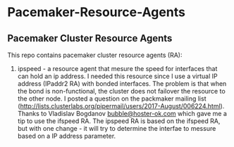 # Pacemaker-Resource-Agents
Pacemaker Cluster Resource Agents
-----------------------------------

This repo contains pacemaker cluster resource agents (RA):

  1) ipspeed - a resource agent that mesure the speed for interfaces that can hold an ip address. I needed this resource since I use a virtual IP address (IPaddr2 RA) with bonded interfaces. The problem is that when the bond is non-functional, the cluster does not failover the resource to the other node. I posted a question on the packmaker mailing list (http://lists.clusterlabs.org/pipermail/users/2017-August/006224.html). Thanks to Vladislav Bogdanov <bubble@hoster-ok.com> which gave me a tip to use the ifspeed RA. The ipspeed RA is based on the ifspeed RA, but with one change - it will try to determine the interfae to messure based on a IP address parameter.

